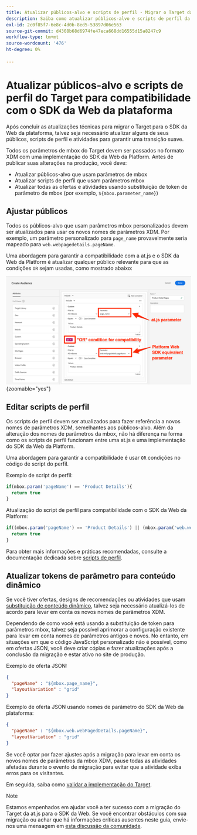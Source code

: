 ```yaml
---
title: Atualizar públicos-alvo e scripts de perfil - Migrar o Target da at.js 2.x para o SDK da Web
description: Saiba como atualizar públicos-alvo e scripts de perfil da Adobe Target para compatibilidade com o SDK da Web do Experience Platform.
exl-id: 2c0f85f7-6e8c-4d0b-8ed5-53897d06e563
source-git-commit: d4308b68d6974fe47eca668dd16555d15a8247c9
workflow-type: tm+mt
source-wordcount: '476'
ht-degree: 0%

---
```


# Atualizar públicos-alvo e scripts de perfil do Target para compatibilidade com o SDK da Web da plataforma

Após concluir as atualizações técnicas para migrar o Target para o SDK da Web da plataforma, talvez seja necessário atualizar alguns de seus públicos, scripts de perfil e atividades para garantir uma transição suave.

Todos os parâmetros de mbox do Target devem ser passados no formato XDM com uma implementação do SDK da Web da Platform. Antes de publicar suas alterações na produção, você deve:

* Atualizar públicos-alvo que usam parâmetros de mbox
* Atualizar scripts de perfil que usam parâmetros mbox
* Atualizar todas as ofertas e atividades usando substituição de token de parâmetro de mbox (por exemplo, `${mbox.parameter_name}`)

## Ajustar públicos

Todos os públicos-alvo que usam parâmetros mbox personalizados devem ser atualizados para usar os novos nomes de parâmetros XDM. Por exemplo, um parâmetro personalizado para `page_name` provavelmente seria mapeado para `web.webpagedetails.pageName`.

Uma abordagem para garantir a compatibilidade com a at.js e o SDK da Web da Platform é atualizar qualquer público relevante para que as condições `OR` sejam usadas, como mostrado abaixo:

![Como exibir e atualizar um público-alvo do Target para compatibilidade com o SDK da Web da plataforma](assets/target-audience-update.png){zoomable="yes"}

## Editar scripts de perfil

Os scripts de perfil devem ser atualizados para fazer referência a novos nomes de parâmetros XDM, semelhantes aos públicos-alvo. Além da alteração dos nomes de parâmetros da mbox, não há diferença na forma como os scripts de perfil funcionam entre uma at.js e uma implementação do SDK da Web da Platform.

Uma abordagem para garantir a compatibilidade é usar `OR` condições no código de script do perfil.

Exemplo de script de perfil:

```Javascript
if(mbox.param('pageName') == 'Product Details'){
  return true
}
```

Atualização do script de perfil para compatibilidade com o SDK da Web da Platform:

```Javascript
if((mbox.param('pageName') == 'Product Details') || (mbox.param('web.webPageDetails.pageName') =='Product Details')){
  return true
}
```

Para obter mais informações e práticas recomendadas, consulte a documentação dedicada sobre [scripts de perfil](https://experienceleague.adobe.com/docs/target/using/audiences/visitor-profiles/profile-parameters.html).

## Atualizar tokens de parâmetro para conteúdo dinâmico

Se você tiver ofertas, designs de recomendações ou atividades que usam [substituição de conteúdo dinâmico](https://experienceleague.adobe.com/docs/target/using/experiences/offers/passing-profile-attributes-to-the-html-offer.html), talvez seja necessário atualizá-los de acordo para levar em conta os novos nomes de parâmetros XDM.

Dependendo de como você está usando a substituição de token para parâmetros mbox, talvez seja possível aprimorar a configuração existente para levar em conta nomes de parâmetros antigos e novos. No entanto, em situações em que o código JavaScript personalizado não é possível, como em ofertas JSON, você deve criar cópias e fazer atualizações após a conclusão da migração e estar ativo no site de produção.

Exemplo de oferta JSON:

```JSON
{
  "pageName" : "${mbox.page_name}",
  "layoutVariation" : "grid"
}
```

Exemplo de oferta JSON usando nomes de parâmetro do SDK da Web da plataforma:

```JSON
{
  "pageName" : "${mbox.web.webPagedDetails.pageName}",
  "layoutVariation" : "grid"
}
```

Se você optar por fazer ajustes após a migração para levar em conta os novos nomes de parâmetros da mbox XDM, pause todas as atividades afetadas durante o evento de migração para evitar que a atividade exiba erros para os visitantes.

Em seguida, saiba como [validar a implementação do Target](validate.md).

>[!NOTE]
>
>Estamos empenhados em ajudar você a ter sucesso com a migração do Target da at.js para o SDK da Web. Se você encontrar obstáculos com sua migração ou achar que há informações críticas ausentes neste guia, envie-nos uma mensagem em [esta discussão da comunidade](https://experienceleaguecommunities.adobe.com/t5/adobe-experience-platform-data/tutorial-discussion-migrate-target-from-at-js-to-web-sdk/m-p/575587#M463).
